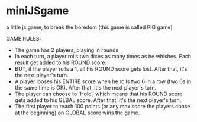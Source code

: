 # miniJSgame
a little js game, to break the boredom 
(this game is called PIG game)

GAME RULES:

- The game has 2 players, playing in rounds
- In each turn, a player rolls two dices as many times as he whishes. Each result get added to his ROUND score.
- BUT, if the player rolls a 1, all his ROUND score gets lost. After that, it's the next player's turn.
- A player looses his ENTIRE score when he rolls two 6 in a row (two 6s in the  same time is OK). After that, it's the next player's turn.
- The player can choose to 'Hold', which means that his ROUND score gets added to his GLBAL score. After that, it's the next player's turn.
- The first player to reach 100 points (or any max score the players chose at the beginning) on GLOBAL score wins the game.

